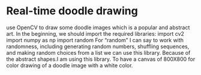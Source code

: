 # Real-time doodle drawing
use OpenCV to draw some doodle images which is a popular and abstract art.
In the beginning, we should import the required libraries:
    import cv2
    import numpy as np
    import random
For “random” I can say to work with randomness, including generating random numbers, shuffling sequences, and making random choices from a list we can use this library. Because of the abstract shapes.I am using this library.
To have a canvas of 800X800 for color drawing of a doodle image with a white color.

